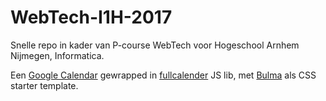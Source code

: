 # WebTech-I1H-2017
Snelle repo in kader van P-course WebTech voor Hogeschool Arnhem Nijmegen, Informatica.

Een [Google Calendar](https://calendar.google.com) gewrapped in [fullcalender](https://fullcalendar.io/) JS lib, met [Bulma](https://bulma.io/documentation/overview/start/) als CSS starter template.
